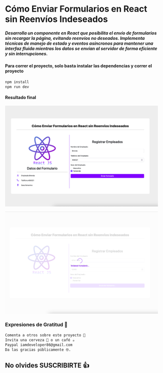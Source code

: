# Cómo Enviar Formularios en React sin Reenvíos Indeseados

##### Desarrolla un componente en React que posibilita el envío de formularios sin recargar la página, evitando reenvíos no deseados. Implementa técnicas de manejo de estado y eventos asíncronos para mantener una interfaz fluida mientras los datos se envían al servidor de forma eficiente y sin interrupciones.

#### Para correr el proyecto, solo basta instalar las dependencias y correr el proyecto

    npm install
    npm run dev

#### Resultado final

![](https://raw.githubusercontent.com/urian121/imagenes-proyectos-github/master/envitar-reenvio-de-formulario-con-react.png)

![](https://raw.githubusercontent.com/urian121/imagenes-proyectos-github/master/envitar-reenvio-de-formulario-con-reactjs.png)

### Expresiones de Gratitud 🎁

    Comenta a otros sobre este proyecto 📢
    Invita una cerveza 🍺 o un café ☕
    Paypal iamdeveloper86@gmail.com
    Da las gracias públicamente 🤓.

## No olvides SUSCRIBIRTE 👍
